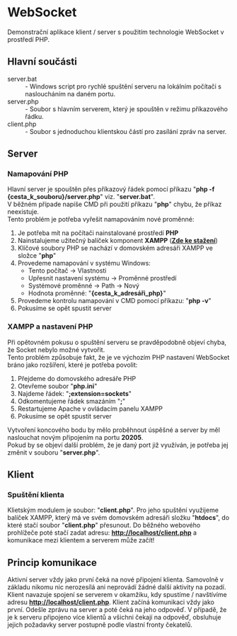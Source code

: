 <h1>WebSocket</h1>
<p>
    Demonstrační aplikace klient / server s použitím technologie WebSocket v prostředí PHP.
</p>

<h2>Hlavní součásti</h2>
<dl>
    <dt>server.bat</dt>
    <dd>- Windows script pro rychlé spuštění serveru na lokálním počítači s nasloucháním na daném portu.</dd>
    <dt>server.php</dt>
    <dd>- Soubor s hlavním serverem, který je spouštěn v režimu příkazového řádku.</dd>
    <dt>client.php</dt>
    <dd>- Soubor s jednoduchou klientskou částí pro zasílání zpráv na server.</dd>
</dl>

<h2>Server</h2>
<h3>Namapování PHP</h3>
<div>
    <p>
        Hlavní server je spouštěn přes příkazový řádek pomocí příkazu "<strong>php -f {cesta_k_souboru}/server.php</strong>" viz. "<strong>server.bat</strong>".<br>
        V běžném případe napíše CMD při použití příkazu "<strong>php</strong>" chybu, že příkaz neexistuje.<br>
        Tento problém je potřeba vyřešit namapováním nové proměnné:
    </p>
    <ol>
        <li>Je potřeba mít na počítači nainstalované prostředí <strong>PHP</strong></li>
        <li>Nainstalujeme užitečný balíček komponent <strong>XAMPP</strong> (<a href="https://apachefriends.org" target="_blank"><strong>Zde ke stažení</strong></a>)</li>
        <li>Klíčové soubory PHP se nachází v domovském adresáři XAMPP ve složce "<strong>php</strong>"</li>
        <li>Provedeme namapování v systému Windows:
            <ul>
                <li>Tento počítač -> Vlastnosti</li>
                <li>Upřesnit nastavení systému -> Proměnné prostředí</li>
                <li>Systémové proměnné -> Path -> Nový</li>
                <li>Hodnota proměnné: "<strong>{cesta_k_adresáři_php}</strong>"</li>
            </ul>
        </li>
        <li>Provedeme kontrolu namapování v CMD pomocí příkazu: "<strong>php -v</strong>"</li>
        <li>Pokusíme se opět spustit server</li>
    </ol>
</div>

<h3>XAMPP a nastavení PHP</h3>
<div>
    <p>
        Při opětovném pokusu o spuštění serveru se pravděpodobně objeví chyba, že Socket nebylo možné vytvořit.<br>
        Tento problém způsobuje fakt, že je ve výchozím PHP nastavení WebSocket bráno jako rozšíření, které je potřeba povolit:    
    </p>
    <ol>
        <li>Přejdeme do domovského adresáře PHP</li>
        <li>Otevřeme soubor "<strong>php.ini</strong>"</li>
        <li>Najdeme řádek: "<strong>;extension=sockets</strong>"</li>
        <li>Odkomentujeme řádek smazáním "<strong>;</strong>"</li>
        <li>Restartujeme Apache v ovládacím panelu XAMPP</li>
        <li>Pokusíme se opět spustit server</li>
    </ol>
    <p>
        Vytvoření koncového bodu by mělo proběhnout úspěšné a server by měl naslouchat novým připojením na portu <strong>20205</strong>.<br>
        Pokud by se objeví další problém, že je daný port již využíván, je potřeba jej změnit v souboru "<strong>server.php</strong>".
    </p>
</div>

<h2>Klient</h2>
<h3>Spuštění klienta</h3>
<p>
    Klietským modulem je soubor: "<strong>client.php</strong>".
    Pro jeho spuštění využijeme balíček XAMPP, který má ve svém domovském adresáři složku "<strong>htdocs</strong>", do které stačí soubor "<strong>client.php</strong>" přesunout.
    Do běžného webového prohlížeče poté stačí zadat adresu: <a href="http://localhost/client.php" target="_blank"><strong>http://localhost/client.php</strong></a> a komunikace mezi klientem a serverem může začít!
</p>

<h2>Princip komunikace</h2>
<p>
    Aktivní server vždy jako první čeká na nové připojení klienta.
    Samovolně v základu nikomu nic nerozesílá ani neprovádí žádné další aktivity na pozadí.
    Klient navazuje spojení se serverem v okamžiku, kdy spustíme / navštívíme adresu <a href="http://localhost/client.php" target="_blank"><strong>http://localhost/client.php</strong></a>.
    Klient začíná komunikaci vždy jako první. Odešle zprávu na server a poté čeká na jeho odpověď.
    V případě, že je k serveru připojeno více klientů a všichni čekají na odpověď, obsluhuje jejich požadavky server postupně podle vlastní fronty čekatelů.
</p>
